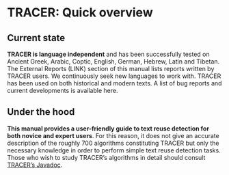# TRACER: Quick overview



## Current state

**TRACER is language independent** and has been successfully tested on Ancient Greek, Arabic, Coptic, English, German, Hebrew, Latin and Tibetan. The External Reports \(LINK\) section of this manual lists reports written by TRACER users. We continuously seek new languages to work with. TRACER has been used on both historical and modern texts. A list of bug reports and current developments is available here.

## Under the hood

**This manual provides a user-friendly guide to text reuse detection for both novice and expert users**. For this reason, it does not give an accurate description of the roughly 700 algorithms constituting TRACER but only the necessary knowledge in order to perform simple text reuse detection tasks. Those who wish to study TRACER’s algorithms in detail should consult [TRACER’s Javadoc](http://www.etrap.eu/tracer/doc/javadoc/).



